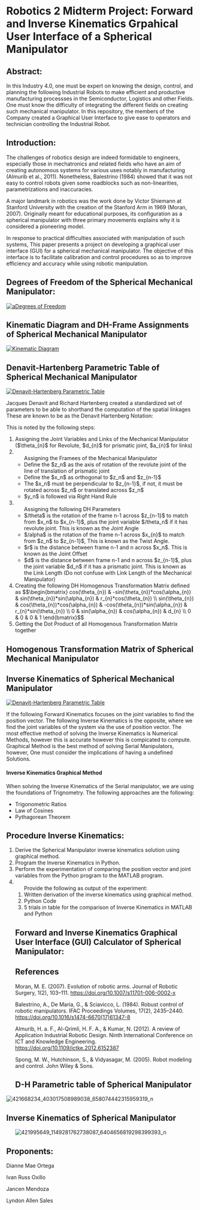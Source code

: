 # Robotics 2 Midterm Project: Forward and Inverse Kinematics Grpahical User Interface of a Spherical Manipulator

## Abstract:
  In this Industry 4.0, one must be expert on knowing the design, control, and planning the following
  Industrial Robots to make efficient and productive manufacturing processses in the Semiconductor, Logistics
  and other Fields. One must know the difficulty of integrating the different fields on creating such mechanical
  manipulator. In this repository, the members of the Company created a Graphical User Interface to give ease to
  operators and technician controlling the Industrial Robot. 
## Introduction:

  The challenges of robotics design are indeed formidable to engineers, especially those in mechatronics 
  and related fields who have an aim of creating autonomous systems for various uses notably in manufacturing 
  (Almurib et al., 2011). Nonetheless, Balestrino (1984) showed that it was not easy to control robots given 
  some roadblocks such as non-linearities, parametrizations and inaccuracies. 

  A major landmark in robotics was the work done by Victor Shiemann at Stanford University with the creation 
  of the Stanford Arm in 1969 (Moran, 2007). Originally meant for educational purposes, its configuration as 
  a spherical manipulator with three primary movements explains why it is considered a pioneering model. 

  In response to practical difficulties associated with manipulation of such systems, This paper presents 
  a project on developing a graphical user interface (GUI) for a spherical mechanical manipulator. 
  The objective of this interface is to facilitate calibration and control procedures so as to improve 
  efficiency and accuracy while using robotic manipulation. 
  
## Degrees of Freedom of the Spherical Mechanical Manipulator:

[![aDegrees of Freedom](https://i.ytimg.com/vi/J21eMrKu4F8/maxresdefault.jpg)](https://youtu.be/J21eMrKu4F8)



## Kinematic Diagram and DH-Frame Assignments of Spherical Mechanical Manipulator

[![Kinematic Diagram](https://i.ytimg.com/vi/7ie01cTN80Y/maxresdefault.jpg)](https://youtu.be/7ie01cTN80Y)

## Denavit-Hartenberg Parametric Table of Spherical Mechanical Manipulator

[![Denavit-Hartenberg Parametric Table](https://i.ytimg.com/vi/AdVCETLDfT8/maxresdefault.jpg)](https://youtu.be/AdVCETLDfT8)

  Jacques Denavit and Richard Hartenberg created a standardized set of parameters to be able to shorthand the computation of the spatial linkages
  These are known to be as the Denavit Hartenberg Notation:

  This is noted by the following steps:
 <ol>
  <li>Assigning the Joint Variables and Links of the Mechanical Manipulator ($\theta_{n}$ for Revolute, $d_{n}$ for prismatic joint, $a_{n}$ for links)</li>
   <li><ul>Assigning the Framees of the Mechanical Manipulator
       <li>Define the $z_n$ as the axis of rotation of the revolute joint of the line of translation of prismatic joint</li>
       <li>Define the $x_n$ as orthogonal to $z_n$ and $z_{n-1}$</li>
       <li>The $x_n$ must be perpendicular to $z_{n-1}$, if not, it must be rotated across $z_n$ or translated across $z_n$</li>
       <li>$y_n$ is followed via Right Hand Rule </li>
   </ul></li>
   <li><ul> Assigning the following DH Parameters 
     <li>$/theta$ is the rotation of the frame n-1 across $z_{n-1}$ to match from $x_n$ to $x_{n-1}$, plus the joint variable $/theta_n$ if it has revolute joint. This is known as the Joint Angle</li>
     <li>$/alpha$ is the rotation of the frame n-1 across $x_{n}$ to match from $z_n$ to $z_{n-1}$, This is known as the Twist Angle.</li>
     <li>$r$ is the distance between frame n-1 and n across $x_n$. This is known as the Joint Offset </li>
     <li>$d$ is the distance between frame n-1 and n across $z_{n-1}$, plus the joint variable $d_n$ if it has a prismatic joint. This is known as the Link Length (Do not confuse with Link Length of the Mechanical Manipulator)</li>
   </ul></li>
   <li> Creating the following DH Homogenous Transformation Matrix defined as 
   $$\begin{bmatrix}
   cos(\theta_{n}) & -sin(\theta_{n})*cos(\alpha_{n}) & sin(\theta_{n})*sin(\alpha_{n}) & r_{n}*cos(\theta_{n}) \\
   sin(\theta_{n}) & cos(\theta_{n})*cos(\alpha_{n}) & -cos(\theta_{n})*sin(\alpha_{n}) & r_{n}*sin(\theta_{n}) \\
   0 & sin(\alpha_{n}) & cos(\alpha_{n}) & d_{n} \\
   0 & 0 & 0 & 1
   \end{bmatrix}$$
   </li>
   <li> Getting the Dot Product of all Homogenous Transformation Matrix together </li>
</ol>

## Homogenous Transformation Matrix of Spherical Mechanical Manipulator

## Inverse Kinematics of Spherical Mechanical Manipulator

[![Denavit-Hartenberg Parametric Table](https://i.ytimg.com/vi/VUPBvH8MFUk/maxresdefault.jpg)](https://youtu.be/VUPBvH8MFUk)

If the following Forward Kinematics focuses on the joint variables to find the position vector. The following Inverse Kinematics is the opposite, where we find the joint variables of the system via the use of position vector.
 The most effective method of solving the Inverse Kinematics is Numerical Methods, however this is accurate however this is compicated to compute. Graphical Method is the best method of solving Serial Manipulators, however, One must consider the implications of having
 a undefined Solutions. 
#### Inverse Kinematics Graphical Method
 When solving the Inverse Kinematics of the Serial manipulator, we are using the foundations of Trignometry. The following approaches are the following:
 <ul>
  <li>Trigonometric Ratios</li>
  <li>Law of Cosines</li>
  <li>Pythagorean Theorem</li>
 </ul>

## Procedure Inverse Kinematics:
<ol>
<li>Derive the Spherical Manipulator inverse kinematics solution using graphical method.</li>
<li>Program the Inverse Kinematics in Python.</li>
<li>Perform the experimentation of comparing the position vector and joint variables from the Python program to the MATLAB program.</li>
<li><ol>Provide the following as output of the experiment:
<li>Written derivation of the inverse kinematics using graphical method.</li>
<li>Python Code</li>
<li>5 trials in table for the comparison of Inverse Kinematics in MATLAB and Python</li>
</ol></li>

## Forward and Inverse Kinematics Graphical User Interface (GUI) Calculator of Spherical Manipulator:

## References
 Moran, M. E. (2007). Evolution of robotic arms. Journal of Robotic Surgery, 1(2), 103–111. https://doi.org/10.1007/s11701-006-0002-x
 
 Balestrino, A., De Maria, G., & Sciavicco, L. (1984). Robust control of robotic manipulators. IFAC Proceedings Volumes, 17(2), 2435–2440. https://doi.org/10.1016/s1474-6670(17)61347-8
 
 Almurib, H. a. F., Al-Qrimli, H. F. A., & Kumar, N. (2012). A review of Application Industrial Robotic Design. Ninth International Conference on ICT and Knowledge Engineering. https://doi.org/10.1109/ictke.2012.6152387

 Spong, M. W., Hutchinson, S., & Vidyasagar, M. (2005). Robot modeling and control. John Wiley & Sons.
 
## D-H Parametric table of Spherical Manipulator
</ol>

![421668234_403017508989038_658074442315959319_n](https://github.com/leandawnleandawn/Robotics2_FK-IK_Group12_Spherical_2024/assets/157699815/008f5e5c-eb10-42e5-ae67-f461739e19a0)

 
</ol>

## Inverse Kinematics of Spherical Manipulator
<ol>
 
![421995649_1149281762738087_6404656819298399393_n](https://github.com/leandawnleandawn/Robotics2_FK-IK_Group12_Spherical_2024/assets/157699815/811c303b-9367-422e-a1a8-efcbe1089e5e)

</ol>
 
## Proponents:

 Dianne Mae Ortega
 
 Ivan Russ Oxillo
 
 Jancen Mendoza
 
 Lyndon Allen Sales
